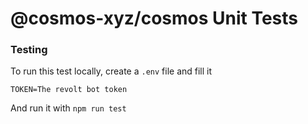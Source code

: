 # @cosmos-xyz/cosmos Unit Tests

### Testing
To run this test locally, create a `.env` file and fill it

```env
TOKEN=The revolt bot token
```

And run it with `npm run test`